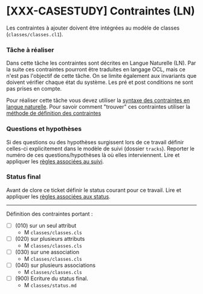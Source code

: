 # [XXX-CASESTUDY] Contraintes (LN)

Les contraintes à ajouter doivent être intégrées au modèle de classes 
(``classes/classes.cl1``).

### Tâche à réaliser

Dans cette tâche les contraintes sont décrites en Langue Naturelle (LN).
Par la suite ces contraintes pourront être traduites en langage OCL,
mais ce n'est pas l'objectif de cette tâche. 
On se limite également aux invariants que doivent vérifier chaque état
du système. Les pré et post conditions ne sont pas prises en compte.

Pour réaliser cette tâche vous devez utiliser la 
[syntaxe des contraintes en langue naturelle](https://modelscript.readthedocs.io/en/latest/scripts/classes1/index.html#natural-language-constraints).
Pour savoir comment "trouver" ces contraintes utiliser la 
[méthode de définition des contraintes](https://modelscript.readthedocs.io/en/latest/scripts/classes1/index.html#method)

### Questions et hypothèses

Si des questions ou des hypothèses surgissent lors de ce travail
définir celles-ci explicitement dans le modèle de suivi
(dossier ``tracks``). Reporter le numéro de ces questions/hypothèses
là où elles interviennent. Lire et appliquer les [règles associées au suivi](https://modelscript.readthedocs.io/en/latest/scripts/tracks/index.html#rules). 
 
### Status final

Avant de clore ce ticket définir le status courant pour ce travail. Lire et appliquer les [règles associées aux status](https://modelscript.readthedocs.io/en/latest/methods/status.html#rules).
________

Définition des contraintes portant :
- [ ] (010) sur un seul attribut
    - M ``classes/classes.cls``
- [ ] (020) sur plusieurs attributs
    - M ``classes/classes.cls``
- [ ] (030) sur une association
    - M ``classes/classes.cls``
- [ ] (040) sur plusieurs associations
    - M ``classes/classes.cls``
- [ ] (900) Ecriture du status final.
    - M ``classes/status.md``
